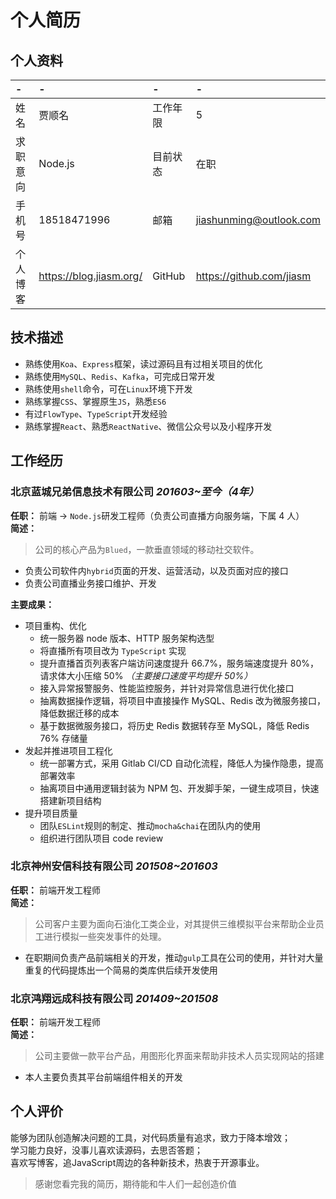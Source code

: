 # 个人简历

## 个人资料

-|-|-|-
:--|:--|:--|:--
姓名|贾顺名|工作年限|5
求职意向|Node.js|目前状态|在职
手机号|18518471996|邮箱|jiashunming@outlook.com
个人博客|https://blog.jiasm.org/|GitHub|https://github.com/jiasm 

## 技术描述

- 熟练使用`Koa`、`Express`框架，读过源码且有过相关项目的优化
- 熟练使用`MySQL`、`Redis`、`Kafka`，可完成日常开发
- 熟练使用`shell`命令，可在`Linux`环境下开发
- 熟练掌握`CSS`、掌握原生`JS`，熟悉`ES6`
- 有过`FlowType`、`TypeScript`开发经验
- 熟练掌握`React`、熟悉`ReactNative`、微信公众号以及小程序开发

## 工作经历

### 北京蓝城兄弟信息技术有限公司 *201603~至今（4年）*  

__任职：__ 前端 -> `Node.js`研发工程师（负责公司直播方向服务端，下属 4 人）   
__简述：__
> 公司的核心产品为`Blued`，一款垂直领域的移动社交软件。    
- 负责公司软件内`hybrid`页面的开发、运营活动，以及页面对应的接口
- 负责公司直播业务接口维护、开发  

__主要成果：__
- 项目重构、优化
  - 统一服务器 node 版本、HTTP 服务架构选型
  - 将直播所有项目改为 `TypeScript` 实现
  - 提升直播首页列表客户端访问速度提升 66.7%，服务端速度提升 80%，请求体大小压缩 50% _（主要接口速度平均提升 50%）_  
  - 接入异常报警服务、性能监控服务，并针对异常信息进行优化接口
  - 抽离数据操作逻辑，将项目中直接操作 MySQL、Redis 改为微服务接口，降低数据迁移的成本
  - 基于数据微服务接口，将历史 Redis 数据转存至 MySQL，降低 Redis 76% 存储量
- 发起并推进项目工程化
  - 统一部署方式，采用 Gitlab CI/CD 自动化流程，降低人为操作隐患，提高部署效率
  - 抽离项目中通用逻辑封装为 NPM 包、开发脚手架，一键生成项目，快速搭建新项目结构
- 提升项目质量
  - 团队`ESLint`规则的制定、推动`mocha&chai`在团队内的使用
  - 组织进行团队项目 code review

### 北京神州安信科技有限公司 *201508~201603*

__任职：__ 前端开发工程师  
__简述：__  
> 公司客户主要为面向石油化工类企业，对其提供三维模拟平台来帮助企业员工进行模拟一些突发事件的处理。  
- 在职期间负责产品前端相关的开发，推动`gulp`工具在公司的使用，并针对大量重复的代码提炼出一个简易的类库供后续开发使用

### 北京鸿翔远成科技有限公司 *201409~201508*

__任职：__ 前端开发工程师  
__简述：__  
> 公司主要做一款平台产品，用图形化界面来帮助非技术人员实现网站的搭建  
- 本人主要负责其平台前端组件相关的开发

## 个人评价

能够为团队创造解决问题的工具，对代码质量有追求，致力于降本增效；  
学习能力良好，没事儿喜欢读源码，去思否答题；  
喜欢写博客，追JavaScript周边的各种新技术，热衷于开源事业。  

> 感谢您看完我的简历，期待能和牛人们一起创造价值

